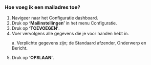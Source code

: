 ### Hoe voeg ik een mailadres toe?
1.	Navigeer naar het Configuratie dashboard.
2.	Druk op **‘Mailinstellingen’** in het menu Configuratie. 
3.	Druk op **‘TOEVOEGEN’**.
4.	Voer vervolgens alle gegevens die je voor handen hebt in. <p>
a.	Verplichte gegevens zijn; de Standaard afzender, Onderwerp en Bericht.
5.	Druk op **‘OPSLAAN’**.
